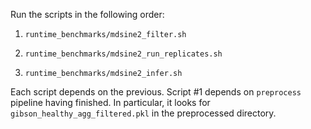 Run the scripts in the following order:

1. `runtime_benchmarks/mdsine2_filter.sh`

2. `runtime_benchmarks/mdsine2_run_replicates.sh`

3. `runtime_benchmarks/mdsine2_infer.sh`

Each script depends on the previous.
Script #1 depends on `preprocess` pipeline having finished. In particular, it looks for `gibson_healthy_agg_filtered.pkl`
in the preprocessed directory.
